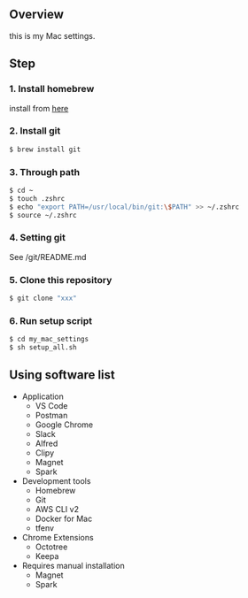 ## Overview

this is my Mac settings.

## Step

### 1. Install homebrew

install from [here](https://brew.sh/)

### 2. Install git

```sh
$ brew install git
```

### 3. Through path

```sh
$ cd ~
$ touch .zshrc
$ echo "export PATH=/usr/local/bin/git:\$PATH" >> ~/.zshrc
$ source ~/.zshrc
```

### 4. Setting git

See /git/README.md

### 5. Clone this repository

```sh
$ git clone "xxx"
```

### 6. Run setup script

```sh
$ cd my_mac_settings
$ sh setup_all.sh
```

## Using software list

- Application
  - VS Code
  - Postman
  - Google Chrome
  - Slack
  - Alfred
  - Clipy
  - Magnet
  - Spark
- Development tools
  - Homebrew
  - Git
  - AWS CLI v2
  - Docker for Mac
  - tfenv
- Chrome Extensions
  - Octotree
  - Keepa
- Requires manual installation
  - Magnet
  - Spark
